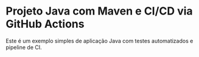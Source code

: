 # Projeto Java com Maven e CI/CD via GitHub Actions

Este é um exemplo simples de aplicação Java com testes automatizados e pipeline de CI.
